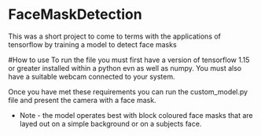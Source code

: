 # FaceMaskDetection
This was a short project to come to terms with the applications of tensorflow by training a model to detect face masks

#How to use
To run the file you must first have a version of tensorflow 1.15 or greater installed within a python evn as well as numpy. 
You must also have a suitable webcam connected to your system.

Once you have met these requirements you can run the custom_model.py file and present the camera with a face mask. 
  - Note -
  the model operates best with block coloured face masks that are layed out on a simple background or on a subjects face.
  
  

